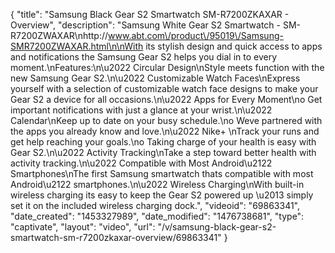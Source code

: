 {
    "title": "Samsung Black Gear S2 Smartwatch SM-R7200ZKAXAR - Overview",
    "description": "Samsung White Gear S2 Smartwatch - SM-R7200ZWAXAR\nhttp:\/\/www.abt.com\/product\/95019\/Samsung-SMR7200ZWAXAR.html\n\nWith its stylish design and quick access to apps and notifications the Samsung Gear S2 helps you dial in to every moment.\nFeatures:\n\u2022 Circular Design\nStyle meets function with the new Samsung Gear S2.\n\u2022 Customizable Watch Faces\nExpress yourself with a selection of customizable watch face designs to make your Gear S2 a device for all occasions.\n\u2022 Apps for Every Moment\no Get important notifications with just a glance at your wrist.\n\u2022 Calendar\nKeep up to date on your busy schedule.\no Weve partnered with the apps you already know and love.\n\u2022 Nike+ \nTrack your runs and get help reaching your goals.\no Taking charge of your health is easy with Gear S2.\n\u2022 Activity Tracking\nTake a step toward better health with activity tracking.\n\u2022 Compatible with Most Android\u2122 Smartphones\nThe first Samsung smartwatch thats compatible with most Android\u2122 smartphones.\n\u2022 Wireless Charging\nWith built-in wireless charging its easy to keep the Gear S2 powered up \u2013 simply set it on the included wireless charging dock.",
    "videoid": "69863341",
    "date_created": "1453327989",
    "date_modified": "1476738681",
    "type": "captivate",
    "layout": "video",
    "url": "\/v\/samsung-black-gear-s2-smartwatch-sm-r7200zkaxar-overview\/69863341"
}